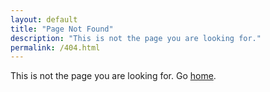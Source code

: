 ```yaml
---
layout: default
title: "Page Not Found"
description: "This is not the page you are looking for."
permalink: /404.html
---  
```


This is not the page you are looking for. Go <a href='/'>home</a>.
